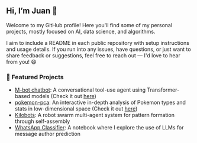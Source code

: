 ## Hi, I’m Juan 👋
Welcome to my GitHub profile!
Here you'll find some of my personal projects, mostly focused on AI, data science, and algorithms.

I aim to include a README in each public repository with setup instructions and usage details.
If you run into any issues, have questions, or just want to share feedback or suggestions, feel free to reach out — I'd love to hear from you! 😄

### 📌 Featured Projects
- [M-bot chatbot](https://github.com/jeizaguerri/m-bot): A conversational tool-use agent using Transformer-based models (Check it out [here](huggingface.co/spaces/jeizaguerri/m-bot))
- [pokemon-pca](https://github.com/jeizaguerri/pokemon-pca): An interactive in-depth analysis of Pokemon types and stats in low-dimensional space (Check it out [here](https://pokemon-pca.streamlit.app/))
- [Kilobots](https://github.com/jeizaguerri/kilobots): A robot swarm multi-agent system for pattern formation through self-assembly
- [WhatsApp Classifier](https://github.com/jeizaguerri/whatsapp-classifier): A notebook where I explore the use of LLMs for message author prediction
